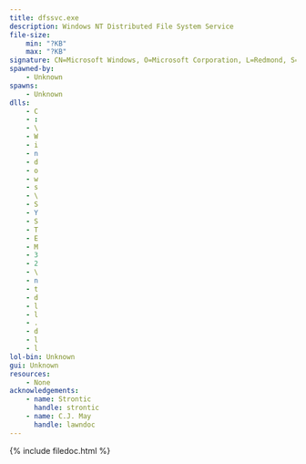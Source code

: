 ```yaml
---
title: dfssvc.exe
description: Windows NT Distributed File System Service
file-size:
    min: "?KB"
    max: "?KB"
signature: CN=Microsoft Windows, O=Microsoft Corporation, L=Redmond, S=Washington, C=US
spawned-by:
    - Unknown
spawns:
    - Unknown
dlls:
    - C
    - :
    - \
    - W
    - i
    - n
    - d
    - o
    - w
    - s
    - \
    - S
    - Y
    - S
    - T
    - E
    - M
    - 3
    - 2
    - \
    - n
    - t
    - d
    - l
    - l
    - .
    - d
    - l
    - l
lol-bin: Unknown
gui: Unknown
resources:
    - None
acknowledgements:
    - name: Strontic
      handle: strontic
    - name: C.J. May
      handle: lawndoc
---
```


{% include filedoc.html %}
